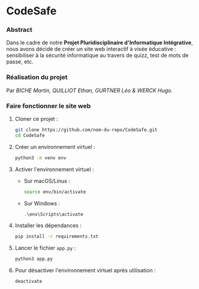 # CodeSafe

### Abstract
Dans le cadre de notre **Projet Pluridisciplinaire d'Informatique Intégrative**,\
nous avons décidé de créer un site web interactif à visée éducative :\
sensibiliser à la sécurité informatique au travers de quizz, test de mots de passe, etc.

### Réalisation du projet
Par *BICHE Martin, QUILLIOT Ethan, GURTNER Léo & WERCK Hugo.*

### Faire fonctionner le site web

1. Cloner ce projet :
   ```bash
   git clone https://github.com/nom-du-repo/CodeSafe.git
   cd CodeSafe
   ```

2. Créer un environnement virtuel :
   ```bash
   python3 -m venv env
   ```

3. Activer l'environnement virtuel :
   - Sur macOS/Linux :
     ```bash
     source env/bin/activate
     ```
   - Sur Windows :
     ```powershell
     .\env\Scripts\activate
     ```

4. Installer les dépendances :
   ```bash
   pip install -r requirements.txt
   ```

5. Lancer le fichier `app.py` :
   ```bash
   python3 app.py
   ```

6. Pour désactiver l'environnement virtuel après utilisation :
   ```bash
   deactivate
   ```